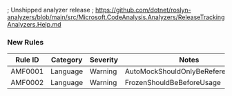 ﻿; Unshipped analyzer release
; https://github.com/dotnet/roslyn-analyzers/blob/main/src/Microsoft.CodeAnalysis.Analyzers/ReleaseTrackingAnalyzers.Help.md

### New Rules

Rule ID | Category | Severity | Notes
--------|----------|----------|-------
AMF0001 | Language | Warning | AutoMockShouldOnlyBeReferenceType
AMF0002 | Language | Warning | FrozenShouldBeBeforeUsage